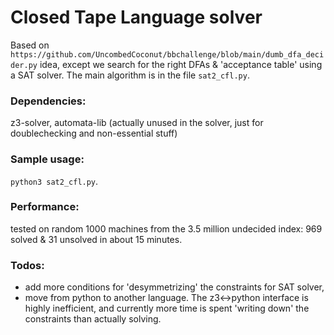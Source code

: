 # Closed Tape Language solver

Based on `https://github.com/UncombedCoconut/bbchallenge/blob/main/dumb_dfa_decider.py` idea,
except we search for the right DFAs & 'acceptance table' using a SAT solver.
The main algorithm is in the file `sat2_cfl.py`.

### Dependencies: 
z3-solver, automata-lib (actually unused in the solver, just for doublechecking and non-essential stuff)

### Sample usage: 
`python3 sat2_cfl.py`.

### Performance: 
tested on random 1000 machines from the 3.5 million undecided index: 969 solved & 31 unsolved in about 15 minutes.

### Todos:
- add more conditions for 'desymmetrizing' the constraints for SAT solver,
- move from python to another language. The z3<->python interface is highly inefficient,
and currently more time is spent 'writing down' the constraints than actually solving.
